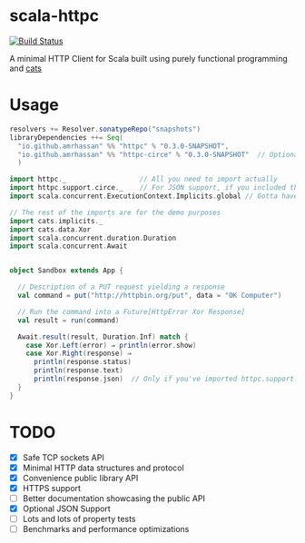 # scala-httpc
[![Build Status](https://travis-ci.org/amrhassan/scala-httpc.svg?branch=master)](https://travis-ci.org/amrhassan/scala-httpc)

A minimal HTTP Client for Scala built using purely functional programming and [cats](https://github.com/typelevel/cats)

# Usage #

```sbt
resolvers += Resolver.sonatypeRepo("snapshots")
libraryDependencies ++= Seq(
  "io.github.amrhassan" %% "httpc" % "0.3.0-SNAPSHOT",
  "io.github.amrhassan" %% "httpc-circe" % "0.3.0-SNAPSHOT"  // Optional Circe support
  )
```

```scala
import httpc._                  // All you need to import actually
import httpc.support.circe._    // For JSON support, if you included the httpc-circe module
import scala.concurrent.ExecutionContext.Implicits.global // Gotta have one of those in scope

// The rest of the imports are for the demo purposes
import cats.implicits._
import cats.data.Xor
import scala.concurrent.duration.Duration
import scala.concurrent.Await


object Sandbox extends App {

  // Description of a PUT request yielding a response
  val command = put("http://httpbin.org/put", data = "OK Computer")  

  // Run the command into a Future[HttpError Xor Response]
  val result = run(command)

  Await.result(result, Duration.Inf) match {
    case Xor.Left(error) ⇒ println(error.show)
    case Xor.Right(response) ⇒
      println(response.status)
      println(response.text)
      println(response.json)  // Only if you've imported httpc.support.circe._
  }
}
```

# TODO #
* [X] Safe TCP sockets API
* [X] Minimal HTTP data structures and protocol
* [X] Convenience public library API
* [X] HTTPS support
* [ ] Better documentation showcasing the public API
* [X] Optional JSON Support
* [ ] Lots and lots of property tests
* [ ] Benchmarks and performance optimizations
